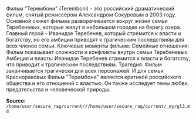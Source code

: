Фильм "Терембони" (Teremboni) - это российский драматический фильм, снятый режиссёром Александром Сокуровым в 2003 году. Основной сюжет фильма разворачивается вокруг жизни семьи Теребеневых, которые живут в небольшом городке на берегу озера. Главный герой - Иванидзе Теребенев, который стремится к власти и богатству, но его амбиции приводят к трагическим последствиям для всех членов семьи. Ключевые моменты фильма: Семейные отношения: Фильм показывает сложности и конфликты внутри семьи Теребеневых. Амбиция и власть: Иванидзе Теребенев стремится к власти и богатству, что приводит к трагическим последствиям. Трагедия: Фильм заканчивается трагически для всех персонажей. И для семьи Краснораковых Фильм "Терембони" является критикой российского общества и его отношений с властью. Он также исследует темы любви, предательства и человеческой природы.


**Source:** `/home/user/secure_rag/current///home/user/secure_rag/current/_my/gl3.md`
